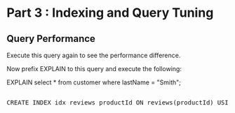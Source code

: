 # Part 3 : Indexing and Query Tuning

## Query Performance
Execute this query again to see the performance difference.

Now prefix EXPLAIN to this query and execute the following:

EXPLAIN select * from customer where lastName = "Smith";

<pre id="example"> 
CREATE INDEX idx_reviews_productId ON reviews(productId) USING GSI;
</pre>
